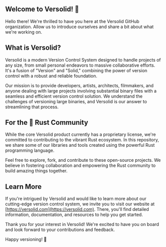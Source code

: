## Welcome to Versolid! 👋

Hello there! We're thrilled to have you here at the Versolid GitHub organization. Allow us to introduce ourselves and share a bit about what we're working on.

## What is Versolid?

Versolid is a modern Version Control System designed to handle projects of any size, from small personal endeavors to massive collaborative efforts. It's a fusion of "Version" and "Solid," combining the power of version control with a robust and reliable foundation.

Our mission is to provide developers, artists, architects, filmmakers, and anyone dealing with large projects involving substantial binary files with a seamless and efficient version control solution. We understand the challenges of versioning large binaries, and Versolid is our answer to streamlining that process.

## For the 🦀 Rust Community

While the core Versolid product currently has a proprietary license, we're committed to contributing to the vibrant Rust ecosystem. In this repository, we share some of our libraries and tools created using the powerful Rust programming language.

Feel free to explore, fork, and contribute to these open-source projects. We believe in fostering collaboration and empowering the Rust community to build amazing things together.

## Learn More

If you're intrigued by Versolid and would like to learn more about our cutting-edge version control system, we invite you to visit our website at [https://versolid.com](https://versolid.com). There, you'll find detailed information, documentation, and resources to help you get started.

Thank you for your interest in Versolid! We're excited to have you on board and look forward to your contributions and feedback.

Happy versioning! 🚀

